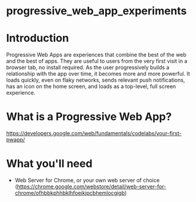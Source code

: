 # progressive_web_app_experiments

# Introduction
Progressive Web Apps are experiences that combine the best of the web and the best of apps. They are useful to users from the very first visit in a browser tab, no install required. As the user progressively builds a relationship with the app over time, it becomes more and more powerful. It loads quickly, even on flaky networks, sends relevant push notifications, has an icon on the home screen, and loads as a top-level, full screen experience.

# What is a Progressive Web App?
https://developers.google.com/web/fundamentals/codelabs/your-first-pwapp/

# What you'll need
- Web Server for Chrome, or your own web server of choice (https://chrome.google.com/webstore/detail/web-server-for-chrome/ofhbbkphhbklhfoeikjpcbhemlocgigb)
